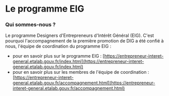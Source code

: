 # Le programme EIG




### Qui sommes-nous ?

Le programme Designers d'Entrepreneurs d'Intérêt Général (EIG). C'est pourquoi l'accompagnement de la première promotion de DIG a été confié à nous, l'équipe de coordination du programme EIG : 
- pour en savoir plus sur le programme EIG : [https://entrepreneur-interet-general.etalab.gouv.fr/index.html](https://entrepreneur-interet-general.etalab.gouv.fr/index.html)
- pour en savoir plus sur les membres de l'équipe de coordination : [https://entrepreneur-interet-general.etalab.gouv.fr/accompagnement.html](https://entrepreneur-interet-general.etalab.gouv.fr/accompagnement.html)